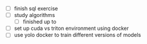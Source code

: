 - [ ] finish sql exercise
- [ ] study algorithms
	- [ ] finished up to 
- [ ] set up cuda vs triton environment using docker
- [ ] use yolo docker to train different versions of models